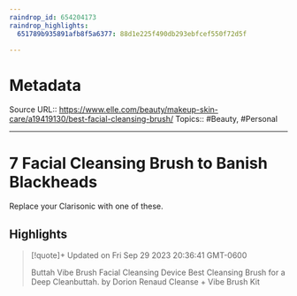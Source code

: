 ```yaml
---
raindrop_id: 654204173
raindrop_highlights:
  651789b935891afb8f5a6377: 88d1e225f490db293ebfcef550f72d5f

---
```


# Metadata
Source URL:: https://www.elle.com/beauty/makeup-skin-care/a19419130/best-facial-cleansing-brush/
Topics:: #Beauty, #Personal

---
# 7 Facial Cleansing Brush to Banish Blackheads

Replace your Clarisonic with one of these.

## Highlights

> [!quote]+ Updated on Fri Sep 29 2023 20:36:41 GMT-0600
>
> Buttah Vibe Brush Facial Cleansing Device Best Cleansing Brush for a Deep Cleanbuttah. by Dorion Renaud Cleanse + Vibe Brush Kit
